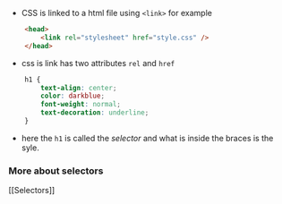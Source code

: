 -  CSS is linked to a html file using `<link>` for example
```html
	<head>
		<link rel="stylesheet" href="style.css" />
	</head>
```
- css is link has two attributes `rel` and `href`
```css
	h1 {
		text-align: center;
		color: darkblue;
		font-weight: normal;
		text-decoration: underline;
	}
```
- here the `h1` is called the <i> selector </i> and what is inside the braces is the syle. 

### More about selectors 
[[Selectors]]
